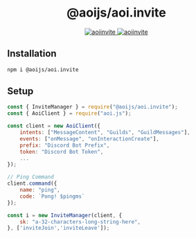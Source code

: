 <h1 align="center">@aoijs/aoi.invite</h1>

<p align="center">
  <a href="https://www.npmjs.com/package/@akarui/aoi.invite">
    <img src="https://img.shields.io/npm/v/@akarui/aoi.invite?style=for-the-badge"  alt="aoiinvite"/>
  </a>
  <a href="https://www.npmjs.com/package/@akarui/aoi.invite">
    <img src="https://img.shields.io/npm/dt/@akarui/aoi.invite?style=for-the-badge"  alt="aoiinvite"/>
  </a>

## Installation

```sh
npm i @aoijs/aoi.invite
```

## Setup

```js
const { InviteManager } = require("@aoijs/aoi.invite");
const { AoiClient } = require("aoi.js");

const client = new AoiClient({
    intents: ["MessageContent", "Guilds", "GuildMessages"],
    events: ["onMessage", "onInteractionCreate"],
    prefix: "Discord Bot Prefix",
    token: "Discord Bot Token",
    ...
});

// Ping Command
client.command({
    name: "ping",
    code: `Pong! $pingms`
});

const i = new InviteManager(client, {
    sk: "a-32-characters-long-string-here",
}, ['inviteJoin','inviteLeave']);
```